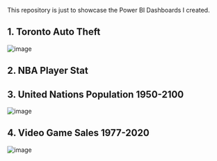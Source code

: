 This repository is just to showcase the Power BI Dashboards I created.
## 1. Toronto Auto Theft 
![image](https://github.com/CarlosCapili/Power-BI-Dashboards/assets/59804756/59b834a3-f023-4096-a5da-c05742368345)

## 2. NBA Player Stat

## 3. United Nations Population 1950-2100
![image](https://github.com/CarlosCapili/Power-BI-Dashboards/assets/59804756/489db281-f485-42b1-a089-b8e92ee72837)

## 4. Video Game Sales 1977-2020
![image](https://github.com/CarlosCapili/Power-BI-Dashboards/assets/59804756/1a41a648-176b-4a3c-a485-e5214346906b)

